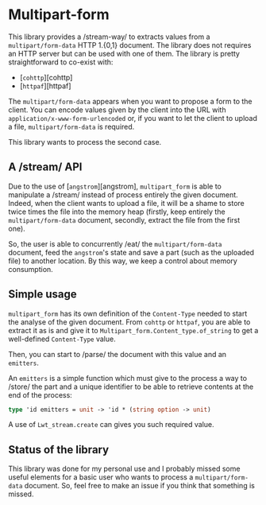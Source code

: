 # Multipart-form

This library provides a /stream-way/ to extracts values from a
`multipart/form-data` HTTP 1.{0,1} document. The library does not requires an
HTTP server but can be used with one of them. The library is pretty
straightforward to co-exist with:
- [`cohttp`][cohttp]
- [`httpaf`][httpaf]

The `multipart/form-data` appears when you want to propose a form to the client.
You can encode values given by the client into the URL with
`application/x-www-form-urlencoded` or, if you want to let the client to upload
a file, `multipart/form-data` is required.

This library wants to process the second case.

## A /stream/ API

Due to the use of [`angstrom`][angstrom], `multipart_form` is able to manipulate
a /stream/ instead of process entirely the given document. Indeed, when the
client wants to upload a file, it will be a shame to store twice times the file
into the memory heap (firstly, keep entirely the `multipart/form-data` document,
secondly, extract the file from the first one).

So, the user is able to concurrently /eat/ the `multipart/form-data` document,
feed the `angstrom`'s state and save a part (such as the uploaded file) to
another location. By this way, we keep a control about memory consumption.

## Simple usage

`multipart_form` has its own definition of the `Content-Type` needed to start
the analyse of the given document. From `cohttp` or `httpaf`, you are able to
extract it as is and give it to `Multipart_form.Content_type.of_string` to get a
well-defined `Content-Type` value.

Then, you can start to /parse/ the document with this value and an `emitters`.

An `emitters` is a simple function which must give to the process a way to
/store/ the part and a unique identifier to be able to retrieve contents at the
end of the process:

```ocaml
type 'id emitters = unit -> 'id * (string option -> unit)
```

A use of `Lwt_stream.create` can gives you such required value.

## Status of the library

This library was done for my personal use and I probably missed some useful
elements for a basic user who wants to process a `multipart/form-data` document.
So, feel free to make an issue if you think that something is missed.
